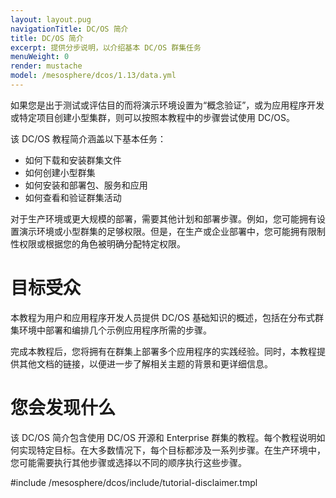 ```yaml
---
layout: layout.pug
navigationTitle: DC/OS 简介
title: DC/OS 简介
excerpt: 提供分步说明，以介绍基本 DC/OS 群集任务
menuWeight: 0
render: mustache
model: /mesosphere/dcos/1.13/data.yml
---
```

如果您是出于测试或评估目的而将演示环境设置为“概念验证”，或为应用程序开发或特定项目创建小型集群，则可以按照本教程中的步骤尝试使用 DC/OS。

该 DC/OS 教程简介涵盖以下基本任务：

- 如何下载和安装群集文件
- 如何创建小型群集
- 如何安装和部署包、服务和应用
- 如何查看和验证群集活动

对于生产环境或更大规模的部署，需要其他计划和部署步骤。例如，您可能拥有设置演示环境或小型群集的足够权限。但是，在生产或企业部署中，您可能拥有限制性权限或根据您的角色被明确分配特定权限。

# 目标受众
本教程为用户和应用程序开发人员提供 DC/OS 基础知识的概述，包括在分布式群集环境中部署和编排几个示例应用程序所需的步骤。

完成本教程后，您将拥有在群集上部署多个应用程序的实践经验。同时，本教程提供其他文档的链接，以便进一步了解相关主题的背景和更详细信息。

# 您会发现什么
该 DC/OS 简介包含使用 DC/OS 开源和 Enterprise 群集的教程。每个教程说明如何实现特定目标。在大多数情况下，每个目标都涉及一系列步骤。在生产环境中，您可能需要执行其他步骤或选择以不同的顺序执行这些步骤。
<!--
# 如何获取更多信息
在开始之前，您可能需要将 [Glossary]（术语表）加入书签，以便参考。例如，您可以使用 [Glossary]（术语表）来查找不熟悉的概念或术语。
-->
#include /mesosphere/dcos/include/tutorial-disclaimer.tmpl

